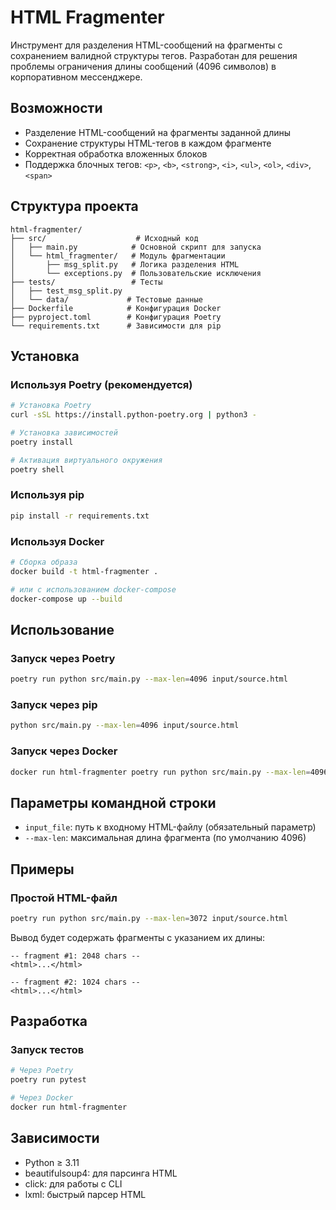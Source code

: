 # HTML Fragmenter

Инструмент для разделения HTML-сообщений на фрагменты с сохранением валидной структуры тегов. Разработан для решения проблемы ограничения длины сообщений (4096 символов) в корпоративном мессенджере.

## Возможности

- Разделение HTML-сообщений на фрагменты заданной длины
- Сохранение структуры HTML-тегов в каждом фрагменте
- Корректная обработка вложенных блоков
- Поддержка блочных тегов: `<p>`, `<b>`, `<strong>`, `<i>`, `<ul>`, `<ol>`, `<div>`, `<span>`

## Структура проекта

```
html-fragmenter/
├── src/                    # Исходный код
│   ├── main.py            # Основной скрипт для запуска
│   └── html_fragmenter/   # Модуль фрагментации
│       ├── msg_split.py   # Логика разделения HTML
│       └── exceptions.py  # Пользовательские исключения
├── tests/                 # Тесты
│   ├── test_msg_split.py
│   └── data/             # Тестовые данные
├── Dockerfile            # Конфигурация Docker
├── pyproject.toml        # Конфигурация Poetry
└── requirements.txt      # Зависимости для pip
```

## Установка

### Используя Poetry (рекомендуется)

```bash
# Установка Poetry
curl -sSL https://install.python-poetry.org | python3 -

# Установка зависимостей
poetry install

# Активация виртуального окружения
poetry shell
```

### Используя pip

```bash
pip install -r requirements.txt
```

### Используя Docker

```bash
# Сборка образа
docker build -t html-fragmenter .

# или с использованием docker-compose
docker-compose up --build
```

## Использование

### Запуск через Poetry

```bash
poetry run python src/main.py --max-len=4096 input/source.html
```

### Запуск через pip

```bash
python src/main.py --max-len=4096 input/source.html
```

### Запуск через Docker

```bash
docker run html-fragmenter poetry run python src/main.py --max-len=4096 input/source.html
```

## Параметры командной строки

- `input_file`: путь к входному HTML-файлу (обязательный параметр)
- `--max-len`: максимальная длина фрагмента (по умолчанию 4096)

## Примеры

### Простой HTML-файл

```bash
poetry run python src/main.py --max-len=3072 input/source.html
```

Вывод будет содержать фрагменты с указанием их длины:
```
-- fragment #1: 2048 chars --
<html>...</html>

-- fragment #2: 1024 chars --
<html>...</html>
```

## Разработка

### Запуск тестов

```bash
# Через Poetry
poetry run pytest

# Через Docker
docker run html-fragmenter
```

## Зависимости

- Python ≥ 3.11
- beautifulsoup4: для парсинга HTML
- click: для работы с CLI
- lxml: быстрый парсер HTML